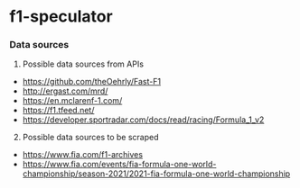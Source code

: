 # f1-speculator

### Data sources
1. Possible data sources from APIs
- https://github.com/theOehrly/Fast-F1
- http://ergast.com/mrd/
- https://en.mclarenf-1.com/
- https://f1.tfeed.net/
- https://developer.sportradar.com/docs/read/racing/Formula_1_v2

2. Possible data sources to be scraped
- https://www.fia.com/f1-archives
- https://www.fia.com/events/fia-formula-one-world-championship/season-2021/2021-fia-formula-one-world-championship